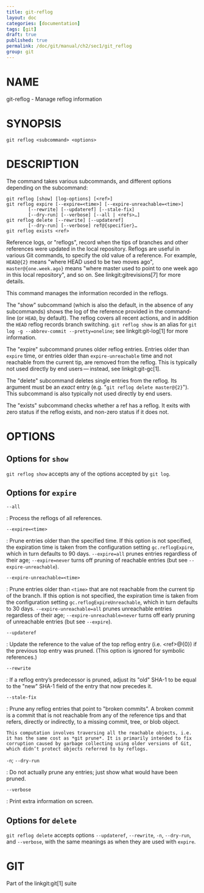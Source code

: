 ```yaml
---
title: git-reflog
layout: doc
categories: [documentation]
tags: [git]
draft: true
published: true
permalink: /doc/git/manual/ch2/sec1/git_reflog
group: git
---
```


NAME
====

git-reflog - Manage reflog information

SYNOPSIS
========

    git reflog <subcommand> <options>

DESCRIPTION
===========

The command takes various subcommands, and different options depending on the subcommand:

    git reflog [show] [log-options] [<ref>]
    git reflog expire [--expire=<time>] [--expire-unreachable=<time>]
            [--rewrite] [--updateref] [--stale-fix]
            [--dry-run] [--verbose] [--all | <refs>…]
    git reflog delete [--rewrite] [--updateref]
            [--dry-run] [--verbose] ref@{specifier}…
    git reflog exists <ref>

Reference logs, or "reflogs", record when the tips of branches and other references were updated in the local repository. Reflogs are useful in various Git commands, to specify the old value of a reference. For example, `HEAD@{2}` means "where HEAD used to be two moves ago", `master@{one.week.ago}` means "where master used to point to one week ago in this local repository", and so on. See linkgit:gitrevisions\[7\] for more details.

This command manages the information recorded in the reflogs.

The "show" subcommand (which is also the default, in the absence of any subcommands) shows the log of the reference provided in the command-line (or `HEAD`, by default). The reflog covers all recent actions, and in addition the `HEAD` reflog records branch switching. `git reflog show` is an alias for `git log -g --abbrev-commit
--pretty=oneline`; see linkgit:git-log\[1\] for more information.

The "expire" subcommand prunes older reflog entries. Entries older than `expire` time, or entries older than `expire-unreachable` time and not reachable from the current tip, are removed from the reflog. This is typically not used directly by end users — instead, see linkgit:git-gc\[1\].

The "delete" subcommand deletes single entries from the reflog. Its argument must be an *exact* entry (e.g. "`git reflog delete
master@{2}`"). This subcommand is also typically not used directly by end users.

The "exists" subcommand checks whether a ref has a reflog. It exits with zero status if the reflog exists, and non-zero status if it does not.

OPTIONS
=======

Options for `show`
------------------

`git reflog show` accepts any of the options accepted by `git log`.

Options for `expire`
--------------------

`--all`

:   Process the reflogs of all references.

`--expire=<time>`

:   Prune entries older than the specified time. If this option is not specified, the expiration time is taken from the configuration setting `gc.reflogExpire`, which in turn defaults to 90 days. `--expire=all` prunes entries regardless of their age; `--expire=never` turns off pruning of reachable entries (but see `--expire-unreachable`).

`--expire-unreachable=<time>`

:   Prune entries older than `<time>` that are not reachable from the current tip of the branch. If this option is not specified, the expiration time is taken from the configuration setting `gc.reflogExpireUnreachable`, which in turn defaults to 30 days. `--expire-unreachable=all` prunes unreachable entries regardless of their age; `--expire-unreachable=never` turns off early pruning of unreachable entries (but see `--expire`).

`--updateref`

:   Update the reference to the value of the top reflog entry (i.e. &lt;ref&gt;@{0}) if the previous top entry was pruned. (This option is ignored for symbolic references.)

`--rewrite`

:   If a reflog entry’s predecessor is pruned, adjust its "old" SHA-1 to be equal to the "new" SHA-1 field of the entry that now precedes it.

`--stale-fix`

:   Prune any reflog entries that point to "broken commits". A broken commit is a commit that is not reachable from any of the reference tips and that refers, directly or indirectly, to a missing commit, tree, or blob object.

    This computation involves traversing all the reachable objects, i.e. it has the same cost as *git prune*. It is primarily intended to fix corruption caused by garbage collecting using older versions of Git, which didn’t protect objects referred to by reflogs.

`-n`; `--dry-run`

:   Do not actually prune any entries; just show what would have been pruned.

`--verbose`

:   Print extra information on screen.

Options for `delete`
--------------------

`git reflog delete` accepts options `--updateref`, `--rewrite`, `-n`, `--dry-run`, and `--verbose`, with the same meanings as when they are used with `expire`.

GIT
===

Part of the linkgit:git\[1\] suite
